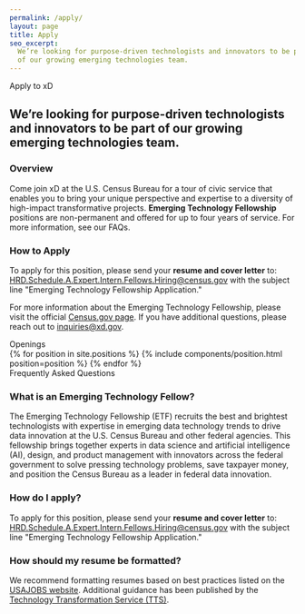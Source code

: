 ```yaml
---
permalink: /apply/
layout: page
title: Apply
seo_excerpt:
  We’re looking for purpose-driven technologists and innovators to be part
  of our growing emerging technologies team.
---
```

<section class="apply-overview">
  <div class="grid-container">
    <div class="section-breadcrumb">Apply to xD</div>
    <h2>
      We’re looking for purpose-driven technologists and innovators to be part
      of our growing emerging technologies team.
    </h2>
    <div class="grid-row grid-gap-lg">
      <div class="tablet:grid-col-6">
        <h3>Overview</h3>
        <p>
          Come join xD at the U.S. Census Bureau for a tour of civic service 
          that enables you to bring your unique perspective and expertise to a 
          diversity of high-impact transformative projects. <strong>Emerging
          Technology Fellowship</strong> positions are non-permanent and offered
          for up to four years of service. For more information, see our FAQs.
        </p>
      </div>
      <div class="tablet:grid-col-6">
        <h3>How to Apply</h3>
        <p>
          To apply for this position, please send your <strong>resume and cover letter</strong> to: <a class="usa-link long-link" href="mailto:HRD.Schedule.A.Expert.Intern.Fellows.Hiring@census.gov?subject=Emerging Technology Fellowship Application">HRD.Schedule.A.Expert.Intern.Fellows.Hiring@census.gov</a> with the subject line "Emerging Technology Fellowship Application."
        </p>
        <p>
          For more information about the Emerging Technology Fellowship, please visit the official 
          <a class="usa-link" href="https://www.census.gov/about/census-careers/opportunities/programs/etf.html" target="_blank">Census.gov page</a>. If you have additional questions, please reach out to <a class="usa-link long-link" href="mailto:inquiries@xd.gov">inquiries@xd.gov</a>.
        </p>
      </div>
    </div>
  </div>
</section>
<section class="apply-openings">
  <div class="grid-container">
    <div class="section-breadcrumb">Openings</div>
    <div class="grid-row">
      {% for position in site.positions %}
        {% include components/position.html position=position %}
      {% endfor %}
    </div>
  </div>
</section>

<section class="apply-overview apply-faq">
  <div class="grid-container">
    <div class="section-breadcrumb">Frequently Asked Questions</div>
    <div class="grid-row">
      <div class="grid-col-12">
        <div class="faq">
          <h3>What is an Emerging Technology Fellow?</h3>
          <p>
            The Emerging Technology Fellowship (ETF) recruits the best and 
            brightest technologists with expertise in emerging data technology 
            trends to drive data innovation at the U.S. Census Bureau and other 
            federal agencies. This fellowship brings together experts in data 
            science and artificial intelligence (AI), design, and product 
            management with innovators across the federal government to solve 
            pressing technology problems, save taxpayer money, and position the 
            Census Bureau as a leader in federal data innovation.
          </p>
        </div>
        <div class="faq">
          <h3>How do I apply?</h3>
          <p>
            To apply for this position, please send your <strong>resume and cover letter</strong> to: <a class="usa-link long-link" href="mailto:HRD.Schedule.A.Expert.Intern.Fellows.Hiring@census.gov?subject=Emerging Technology Fellowship Application">HRD.Schedule.A.Expert.Intern.Fellows.Hiring@census.gov</a> with the subject line "Emerging Technology Fellowship Application."
          </p>
        </div>
        <div class="faq">
          <h3>How should my resume be formatted?</h3>
          <p>
            We recommend formatting resumes based on best practices listed on the <a class="usa-link" href="https://www.usajobs.gov/Help/faq/application/documents/resume/what-to-include/" target="_blank">USAJOBS website</a>. Additional guidance has been published by the <a class="usa-link" href="https://handbook.tts.gov/resume/" target="_blank">Technology Transformation Service (TTS)</a>.
          </p>
        </div>
      </div>
    </div>
  </div>
</section>